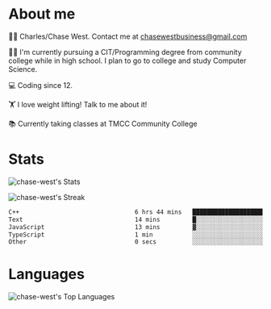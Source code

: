 # About me
🙋‍♂️ Charles/Chase West. Contact me at chasewestbusiness@gmail.com

👨‍🎓 I'm currently pursuing a CIT/Programming degree from community college
while in high school. I plan to go to college and study Computer Science. 

💻 Coding since 12.

🏋️ I love weight lifting! Talk to me about it! 

📚 Currently taking classes at TMCC Community College 

# Stats 

![chase-west's Stats](https://github-readme-stats.vercel.app/api?username=chase-west&theme=prussian&show_icons=true&hide_border=false&count_private=true)


![chase-west's Streak](https://github-readme-streak-stats.herokuapp.com/?user=chase-west&theme=prussian&hide_border=false)

<!--START_SECTION:waka-->

```txt
C++                                6 hrs 44 mins   ███████████████████████▒░   92.68 %
Text                               14 mins         █░░░░░░░░░░░░░░░░░░░░░░░░   03.35 %
JavaScript                         13 mins         ▓░░░░░░░░░░░░░░░░░░░░░░░░   03.20 %
TypeScript                         1 min           ░░░░░░░░░░░░░░░░░░░░░░░░░   00.33 %
Other                              0 secs          ░░░░░░░░░░░░░░░░░░░░░░░░░   00.22 %
```

<!--END_SECTION:waka-->


# Languages 
![chase-west's Top Languages](https://github-readme-stats.vercel.app/api/top-langs/?username=chase-west&theme=prussian&show_icons=true&hide_border=false&layout=compact)


